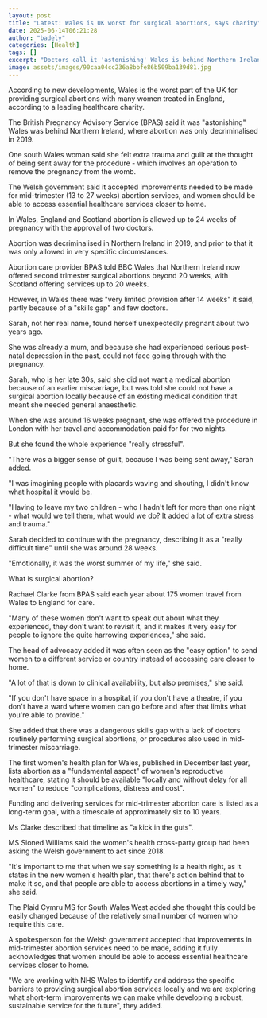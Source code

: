 ```yaml
---
layout: post
title: "Latest: Wales is UK worst for surgical abortions, says charity"
date: 2025-06-14T06:21:28
author: "badely"
categories: [Health]
tags: []
excerpt: "Doctors call it 'astonishing' Wales is behind Northern Ireland where abortion became legal in 2019."
image: assets/images/90caa04cc236a8bbfe86b509ba139d81.jpg
---
```


According to new developments, Wales is the worst part of the UK for providing surgical abortions with many women treated in England, according to a leading healthcare charity.

The British Pregnancy Advisory Service (BPAS) said it was "astonishing" Wales was behind Northern Ireland, where abortion was only decriminalised in 2019.

One south Wales woman said she felt extra trauma and guilt at the thought of being sent away for the procedure - which involves an operation to remove the pregnancy from the womb. 

The Welsh government said it accepted improvements needed to be made for mid-trimester (13 to 27 weeks) abortion services, and women should be able to access essential healthcare services closer to home.

In Wales, England and Scotland abortion is allowed up to 24 weeks of pregnancy with the approval of two doctors.

Abortion was decriminalised in Northern Ireland in 2019, and prior to that it was only allowed in very specific circumstances.

Abortion care provider BPAS told BBC Wales that Northern Ireland now offered second trimester surgical abortions beyond 20 weeks, with Scotland offering services up to 20 weeks.

However, in Wales there was "very limited provision after 14 weeks" it said, partly because of a "skills gap" and few doctors. 

Sarah, not her real name, found herself unexpectedly pregnant about two years ago.

She was already a mum, and because she had experienced serious post-natal depression in the past, could not face going through with the pregnancy.

Sarah, who is her late 30s, said she did not want a medical abortion because of an earlier miscarriage, but was told she could not have a surgical abortion locally because of an existing medical condition that meant she needed general anaesthetic.

When she was around 16 weeks pregnant, she was offered the procedure in London with her travel and accommodation paid for for two nights.

But she found the whole experience "really stressful".

"There was a bigger sense of guilt, because I was being sent away," Sarah added.

"I was imagining people with placards waving and shouting, I didn't know what hospital it would be.

"Having to leave my two children - who I hadn't left for more than one night - what would we tell them, what would we do? It added a lot of extra stress and trauma."

Sarah decided to continue with the pregnancy, describing it as a "really difficult time" until she was around 28 weeks.

"Emotionally, it was the worst summer of my life," she said.

What is surgical abortion?

Rachael Clarke from BPAS said each year about 175 women travel from Wales to England for care.

"Many of these women don't want to speak out about what they experienced, they don't want to revisit it, and it makes it very easy for people to ignore the quite harrowing experiences," she said.

The head of advocacy added it was often seen as the "easy option" to send women to a different service or country instead of accessing care closer to home.

"A lot of that is down to clinical availability, but also premises," she said. 

"If you don't have space in a hospital, if you don't have a theatre, if you don't have a ward where women can go before and after that limits what you're able to provide."

She added that there was a dangerous skills gap with a lack of doctors routinely performing surgical abortions, or procedures also used in mid-trimester miscarriage.

The first women's health plan for Wales, published in December last year, lists abortion as a "fundamental aspect" of women's reproductive healthcare, stating it should be available "locally and without delay for all women" to reduce "complications, distress and cost".

Funding and delivering services for mid-trimester abortion care is listed as a long-term goal, with a timescale of approximately six to 10 years.

Ms Clarke described that timeline as "a kick in the guts".

MS Sioned Williams said the women's health cross-party group had been asking the Welsh government to act since 2018.

"It's important to me that when we say something is a health right, as it states in the new women's health plan, that there's action behind that to make it so, and that people are able to access abortions in a timely way," she said.

The Plaid Cymru MS for South Wales West added she thought this could be easily changed because of the relatively small number of women who require this care.

A spokesperson for the Welsh government accepted that improvements in mid-trimester abortion services need to be made, adding it fully acknowledges that women should be able to access essential healthcare services closer to home.

"We are working with NHS Wales to identify and address the specific barriers to providing surgical abortion services locally and we are exploring what short-term improvements we can make while developing a robust, sustainable service for the future", they added.

